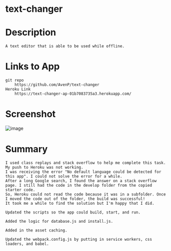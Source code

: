 # text-changer

# Description  
    A text editor that is able to be used while offline.

# Links to App
    git repo
        https://github.com/AvenP/text-changer
    Heroku Link
        https://text-changer-ap-01b7083735a3.herokuapp.com/

# Screenshot
![image](https://github.com/AvenP/text-changer/assets/123212035/32b6ef2e-3849-4bfc-89c0-dc92950680fd)

# Summary
    I used class replays and stack overflow to help me complete this task. My push to Heroku was not working. 
    I was receiving the error "No default language could be detected for this app". I could not solve the error for a while.
    After a long Google search, I found the answer on a stack overflow page. I still had the code in the develop folder from the copied starter code.
    So, Heroku could not read the code because it was in a subfolder. Once I moved the code out of the folder, the build was successful!
    It took me a while to find the solution but I'm happy that I did.
    
    Updated the scripts so the app could build, start, and run.
    
    Added the logic for database.js and install.js.
   
    Added in the asset caching.
   
    Updated the webpack.config.js by putting in service workers, css loaders, and babel.
    
   
